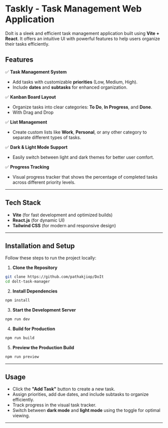 # Taskly - Task Management Web Application

Dolt is a sleek and efficient task management application built using **Vite + React**. It offers an intuitive UI with powerful features to help users organize their tasks efficiently.

## Features

✅ **Task Management System**  
- Add tasks with customizable **priorities** (Low, Medium, High).  
- Include **dates** and **subtasks** for enhanced organization.  

✅ **Kanban Board Layout**  
- Organize tasks into clear categories: **To Do**, **In Progress**, and **Done**.
- With Drag and Drop

✅ **List Management**  
- Create custom lists like **Work**, **Personal**, or any other category to separate different types of tasks.  

✅ **Dark & Light Mode Support**  
- Easily switch between light and dark themes for better user comfort.  

✅ **Progress Tracking**  
- Visual progress tracker that shows the percentage of completed tasks across different priority levels.  

---

## Tech Stack
- **Vite** (for fast development and optimized builds)  
- **React.js** (for dynamic UI)  
- **Tailwind CSS** (for modern and responsive design)  

---

## Installation and Setup
Follow these steps to run the project locally:

1. **Clone the Repository**
```bash
git clone https://github.com/pathakjiop/DoIt
cd dolt-task-manager
```

2. **Install Dependencies**
```bash
npm install
```

3. **Start the Development Server**
```bash
npm run dev
```

4. **Build for Production**
```bash
npm run build
```

5. **Preview the Production Build**
```bash
npm run preview
```

---

## Usage
- Click the **"Add Task"** button to create a new task.
- Assign priorities, add due dates, and include subtasks to organize efficiently.
- Track progress in the visual task tracker.
- Switch between **dark mode** and **light mode** using the toggle for optimal viewing.

---


